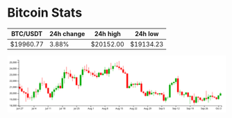 # Bitcoin Stats

BTC/USDT|24h change|24h high|24h low|
|---|---|---|---|
|$19960.77|3.88%|$20152.00|$19134.23|

<img src="./chart.svg">

